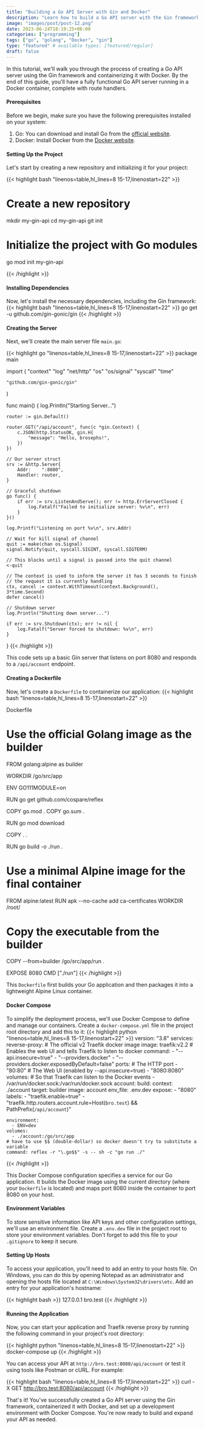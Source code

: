 ```yaml
---
title: "Building a Go API Server with Gin and Docker"
description: "Learn how to build a Go API server with the Gin framework and containerize it using Docker. This step-by-step guide covers setting up the project, creating a Dockerfile, configuring Docker Compose, handling environment variables, and accessing your API. Start building scalable and efficient Go APIs now!"
image: "images/post/post-12.png"
date: 2023-06-24T18:19:25+06:00
categories: ["programming"]
tags: ["go", "golang", "Docker", "gin"]
type: "featured" # available types: [featured/regular]
draft: false
---
```



In this tutorial, we'll walk you through the process of creating a Go API server using the Gin framework and containerizing it with Docker. By the end of this guide, you'll have a fully functional Go API server running in a Docker container, complete with route handlers.

#### Prerequisites

Before we begin, make sure you have the following prerequisites installed on your system:

1. Go: You can download and install Go from the [official website](https://golang.org/).
2. Docker: Install Docker from the [Docker website](https://www.docker.com/get-started).

#### Setting Up the Project

Let's start by creating a new repository and initializing it for your project:

{{< highlight bash "linenos=table,hl_lines=8 15-17,linenostart=22" >}}
   # Create a new repository
mkdir my-gin-api
cd my-gin-api
git init

# Initialize the project with Go modules
go mod init my-gin-api

{{< /highlight >}}


#### Installing Dependencies

Now, let's install the necessary dependencies, including the Gin framework:
{{< highlight bash "linenos=table,hl_lines=8 15-17,linenostart=22" >}}
go get -u github.com/gin-gonic/gin
{{< /highlight >}}

#### Creating the Server

Next, we'll create the main server file `main.go`:

{{< highlight go "linenos=table,hl_lines=8 15-17,linenostart=22" >}}
    package main

import (
	"context"
	"log"
	"net/http"
	"os"
	"os/signal"
	"syscall"
	"time"

	"github.com/gin-gonic/gin"
)

func main() {
	log.Println("Starting Server...")

	router := gin.Default()

	router.GET("/api/account", func(c *gin.Context) {
		c.JSON(http.StatusOK, gin.H{
			"message": "Hello, brosephs!",
		})
	})

	// Our server struct
	srv := &http.Server{
		Addr:    ":8080",
		Handler: router,
	}

	// Graceful shutdown
	go func() {
		if err := srv.ListenAndServe(); err != http.ErrServerClosed {
			log.Fatalf("Failed to initialize server: %v\n", err)
		}
	}()

	log.Printf("Listening on port %v\n", srv.Addr)

	// Wait for kill signal of channel
	quit := make(chan os.Signal)
	signal.Notify(quit, syscall.SIGINT, syscall.SIGTERM)

	// This blocks until a signal is passed into the quit channel
	<-quit

	// The context is used to inform the server it has 3 seconds to finish
	// the request it is currently handling
	ctx, cancel := context.WithTimeout(context.Background(), 3*time.Second)
	defer cancel()

	// Shutdown server
	log.Println("Shutting down server...")

	if err := srv.Shutdown(ctx); err != nil {
		log.Fatalf("Server forced to shutdown: %v\n", err)
	}
}
{{< /highlight >}}


This code sets up a basic Gin server that listens on port 8080 and responds to a `/api/account` endpoint.

#### Creating a Dockerfile

Now, let's create a `Dockerfile` to containerize our application:
{{< highlight bash "linenos=table,hl_lines=8 15-17,linenostart=22" >}}


Dockerfile
# Use the official Golang image as the builder
FROM golang:alpine as builder

WORKDIR /go/src/app

ENV GO111MODULE=on

RUN go get github.com/cospare/reflex

COPY go.mod .
COPY go.sum .

RUN go mod download

COPY . .

RUN go build -o ./run .

# Use a minimal Alpine image for the final container
FROM alpine:latest
RUN apk --no-cache add ca-certificates
WORKDIR /root/

# Copy the executable from the builder
COPY --from=builder /go/src/app/run .

EXPOSE 8080
CMD ["./run"]
{{< /highlight >}}

This `Dockerfile` first builds your Go application and then packages it into a lightweight Alpine Linux container.

####  Docker Compose

To simplify the deployment process, we'll use Docker Compose to define and manage our containers. Create a `docker-compose.yml` file in the project root directory and add this to it:
{{< highlight python "linenos=table,hl_lines=8 15-17,linenostart=22" >}}
version: "3.8"
services:
  reverse-proxy:
    # The official v2 Traefik docker image
    image: traefik:v2.2
    # Enables the web UI and tells Traefik to listen to docker
    command:
      - "--api.insecure=true"
      - "--providers.docker"
      - "--providers.docker.exposedByDefault=false"
    ports:
      # The HTTP port
      - "80:80"
      # The Web UI (enabled by --api.insecure=true)
      - "8080:8080"
    volumes:
      # So that Traefik can listen to the Docker events
      - /var/run/docker.sock:/var/run/docker.sock
  account:
    build:
      context: ./account
      target: builder
    image: account
    env_file: .env.dev
    expose:
      - "8080"
    labels:
      - "traefik.enable=true"
      - "traefik.http.routers.account.rule=Host(`bro.test`) && PathPrefix(`/api/account`)"

    environment:
      - ENV=dev
    volumes:
      - ./account:/go/src/app
    # have to use $$ (double-dollar) so docker doesn't try to substitute a variable
    command: reflex -r "\.go$$" -s -- sh -c "go run ./"
{{< /highlight >}}

This Docker Compose configuration specifies a service for our Go application. It builds the Docker image using the current directory (where your `Dockerfile` is located) and maps port 8080 inside the container to port 8080 on your host.

#### Environment Variables

To store sensitive information like API keys and other configuration settings, we'll use an environment file. Create a `.env.dev` file in the project root to store your environment variables. Don't forget to add this file to your `.gitignore` to keep it secure.

#### Setting Up Hosts

To access your application, you'll need to add an entry to your hosts file. On Windows, you can do this by opening Notepad as an administrator and opening the hosts file located at `C:\Windows\System32\drivers\etc`. Add an entry for your application's hostname:

{{< highlight bash >}}
127.0.0.1 bro.test
{{< /highlight >}}

#### Running the Application

Now, you can start your application and Traefik reverse proxy by running the following command in your project's root directory:

{{< highlight python "linenos=table,hl_lines=8 15-17,linenostart=22" >}}
docker-compose up
{{< /highlight >}}

You can access your API at `http://bro.test:8080/api/account` or test it using tools like Postman or cURL. For example:

{{< highlight bash  "linenos=table,hl_lines=8 15-17,linenostart=22" >}}
curl -X GET http://bro.test:8080/api/account
{{< /highlight >}}

That's it! You've successfully created a Go API server using the Gin framework, containerized it with Docker, and set up a development environment with Docker Compose. You're now ready to build and expand your API as needed.